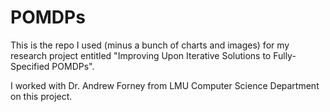 # POMDPs

This is the repo I used (minus a bunch of charts and images) for my research project entitled "Improving Upon Iterative Solutions to Fully-Specified POMDPs".

I worked with Dr. Andrew Forney from LMU Computer Science Department on this project.
